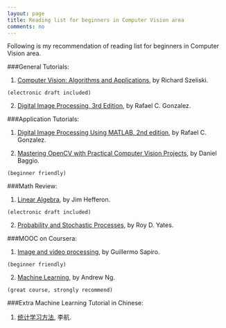 ```yaml
---
layout: page
title: Reading list for beginners in Computer Vision area
comments: no
---
```


Following is my recommendation of reading list for beginners in Computer Vision area.

###General Tutorials:

1. [Computer Vision: Algorithms and Applications](http://szeliski.org/Book/), by Richard Szeliski.

`(electronic draft included)`

2. [Digital Image Processing, 3rd Edition](http://www.imageprocessingplace.com/DIP-3E/dip3e_main_page.htm), by Rafael C. Gonzalez.



###Application Tutorials:

1. [Digital Image Processing Using MATLAB, 2nd edition](http://www.imageprocessingplace.com/DIPUM-2E/dipum2e_main_page.htm), by Rafael C. Gonzalez.


2. [Mastering OpenCV with Practical Computer Vision Projects](http://www.amazon.com/Mastering-OpenCV-Practical-Computer-Projects/dp/1849517827), by Daniel Baggio.

`(beginner friendly)`



###Math Review:

1. [Linear Algebra](http://joshua.smcvt.edu/linearalgebra/), by Jim Hefferon.

`(electronic draft included)`

2. [Probability and Stochastic Processes](http://www.wiley.com/WileyCDA/WileyTitle/productCd-EHEP000391.html), by Roy D. Yates.



###MOOC on Coursera:

1. [Image and video processing](https://class.coursera.org/images-002), by Guillermo Sapiro.

`(beginner friendly)`


2. [Machine Learning](https://class.coursera.org/ml-005), by Andrew Ng.

`(great course, strongly recommend)`



###Extra Machine Learning Tutorial in Chinese:
1. [统计学习方法](http://book.douban.com/subject/10590856/), 李航.
